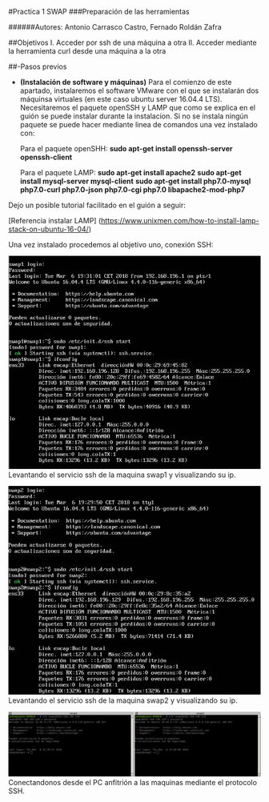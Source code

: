 #Practica 1 SWAP
###Preparación de las herramientas

######Autores: Antonio Carrasco Castro, Fernado Roldán Zafra

##Objetivos
I. Acceder por ssh de una máquina a otra
II. Acceder mediante la herramienta curl desde una máquina a la otra

##-Pasos previos
* **(Instalación de software y máquinas)**
	Para el comienzo de este apartado, instalaremos el software VMware con el que se instalarán dos máquinsa virtuales (en este caso ubuntu server 16.04.4 LTS). Necesitaremos el paquete openSSH y LAMP que como se explica en el guión se puede instalar durante la instalacion. Si no se instala ningún paquete se puede hacer mediante linea de comandos una vez instalado con: 
	
	Para el paquete openSHH:
**sudo apt-get install openssh-server openssh-client**
	
	Para el paquete LAMP: 
 **sudo apt-get install apache2**
 **sudo apt-get install mysql-server mysql-client**
**sudo apt-get install php7.0-mysql php7.0-curl php7.0-json php7.0-cgi  php7.0 libapache2-mod-php7**

Dejo un posible tutorial facilitado en el guión a seguir:

[Referencia instalar LAMP] (https://www.unixmen.com/how-to-install-lamp-stack-on-ubuntu-16-04/)

Una vez instalado procedemos al objetivo uno, conexión SSH:

![img](https://github.com/jonio1992/SWAP/blob/master/practica1/img/1.png)
Levantando el servicio ssh de la maquina swap1 y visualizando su ip.

![img](https://github.com/jonio1992/SWAP/blob/master/practica1/img/2.png)
Levantando el servicio ssh de la maquina swap2 y visualizando su ip.

![img](https://github.com/jonio1992/SWAP/blob/master/practica1/img/3.png)
Conectandonos desde el PC anfitrión a las maquinas mediante el protocolo SSH.

